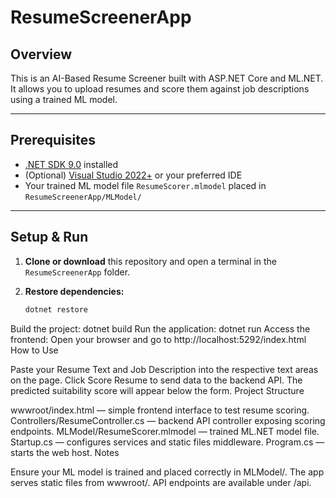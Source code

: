 # ResumeScreenerApp

## Overview
This is an AI-Based Resume Screener built with ASP.NET Core and ML.NET.  
It allows you to upload resumes and score them against job descriptions using a trained ML model.

---

## Prerequisites

- [.NET SDK 9.0](https://dotnet.microsoft.com/en-us/download/dotnet/9.0) installed
- (Optional) [Visual Studio 2022+](https://visualstudio.microsoft.com/downloads/) or your preferred IDE
- Your trained ML model file `ResumeScorer.mlmodel` placed in `ResumeScreenerApp/MLModel/`

---

## Setup & Run

1. **Clone or download** this repository and open a terminal in the `ResumeScreenerApp` folder.

2. **Restore dependencies:**

   ```bash
   dotnet restore
Build the project:
dotnet build
Run the application:
dotnet run
Access the frontend:
Open your browser and go to http://localhost:5292/index.html
How to Use

Paste your Resume Text and Job Description into the respective text areas on the page.
Click Score Resume to send data to the backend API.
The predicted suitability score will appear below the form.
Project Structure

wwwroot/index.html — simple frontend interface to test resume scoring.
Controllers/ResumeController.cs — backend API controller exposing scoring endpoints.
MLModel/ResumeScorer.mlmodel — trained ML.NET model file.
Startup.cs — configures services and static files middleware.
Program.cs — starts the web host.
Notes

Ensure your ML model is trained and placed correctly in MLModel/.
The app serves static files from wwwroot/.
API endpoints are available under /api.